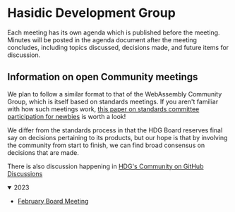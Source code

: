 # Hasidic Development Group

Each meeting has its own agenda which is published before the meeting. Minutes will be posted in the agenda document after the meeting concludes, including topics discussed, decisions made, and future items for discussion.

## Information on open Community meetings

We plan to follow a similar format to that of the WebAssembly Community Group, which is itself based on standards meetings. If you aren't familiar with how such meetings work, [this paper on standards committee participation for newbies](http://wirfs-brock.com/allen/files/papers/standpats-asianplop2016.pdf) is worth a look!

We differ from the standards process in that the HDG Board reserves final say on decisions pertaining to its products, but our hope is that by involving the community from start to finish, we can find broad consensus on decisions that are made.

There is also discussion happening in [HDG's Community on GitHub Discussions](https://github.com/orgs/hasidicdevs/discussions)

<details open>
<summary>2023</summary>

  * [February Board Meeting](2023/FEBRUARY.md)

</details>
